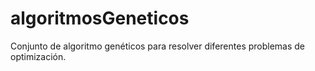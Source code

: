 algoritmosGeneticos
===================

Conjunto de algoritmo genéticos para resolver diferentes problemas de optimización.